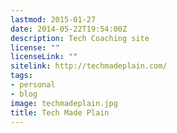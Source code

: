 ```yaml
---
lastmod: 2015-01-27
date: 2014-05-22T19:54:00Z
description: Tech Coaching site
license: ""
licenseLink: ""
sitelink: http://techmadeplain.com/
tags:
- personal
- blog
image: techmadeplain.jpg
title: Tech Made Plain
---
```


